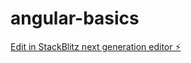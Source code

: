 # angular-basics

[Edit in StackBlitz next generation editor ⚡️](https://stackblitz.com/~/github.com/HirenPithva/angular-basics)